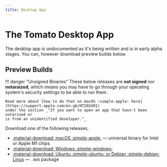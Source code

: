 ```yaml
---
title: Desktop App
---
```


# The Tomato Desktop App

The desktop app is undocumented as it's being written and is in early alpha
stages. You can, however download preview builds below.

## Preview Builds

!!! danger "Unsigned Binaries"
    These below releases are **not signed** nor **notaraized**, which means
    you may have to go through your operating system's security settings to be
    able to run them.

    Read more about [how to do that on macOS :simple-apple: here](https://support.apple.com/en-gb/HT202491)
    under the section _"If you want to open an app that hasn't been notarized or
    is from an unidentified developer."_

Download one of the following releases,

  * [:material-download: macOS :simple-apple:](https://priv.bmir.org/tomato-preview-macos.zip)
    &mdash; universal binary for Intel or Apple M1 chips
  * [:material-download: Windows :simple-windows: ](https://priv.bmir.org/tomato-preview-windows.zip)
  * [:material-download: Ubuntu :simple-ubuntu: or Debian :simple-debian: Linux](https://priv.bmir.org/tomato-preview-linux_amd64.deb)
    &mdash; `.deb` package
